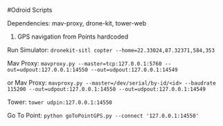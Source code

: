 #Odroid Scripts

Dependencies: mav-proxy, drone-kit, tower-web

1. GPS navigation from Points hardcoded 

Run Simulator: ```dronekit-sitl copter --home=22.33024,87.32371,584,353```

Mav Proxy: ```mavproxy.py --master=tcp:127.0.0.1:5760 --out=udpout:127.0.0.1:14550 --out=udpout:127.0.0.1:14549```

or Mav Proxy: ```mavproxy.py --master=/dev/serial/by-id/<id> --baudrate 115200 --out=udpout:127.0.0.1:14550 --out=udpout:127.0.0.1:14549```

Tower: ```tower udpin:127.0.0.1:14550```

Go To Point: ```python goToPointGPS.py --connect '127.0.0.1:14550'```



